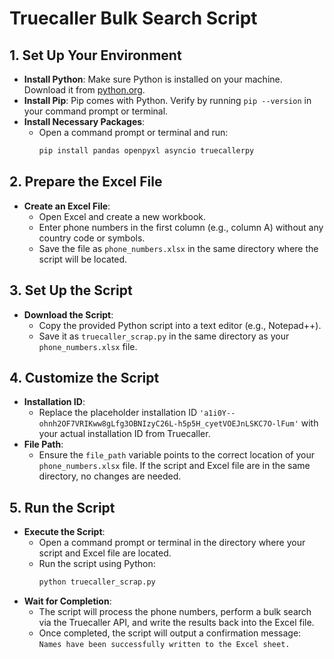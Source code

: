 # Truecaller Bulk Search Script

## 1. Set Up Your Environment

- **Install Python**: Make sure Python is installed on your machine. Download it from [python.org](https://www.python.org/downloads/).
- **Install Pip**: Pip comes with Python. Verify by running `pip --version` in your command prompt or terminal.
- **Install Necessary Packages**:
  - Open a command prompt or terminal and run:
    ```bash
    pip install pandas openpyxl asyncio truecallerpy
    ```

## 2. Prepare the Excel File

- **Create an Excel File**:
  - Open Excel and create a new workbook.
  - Enter phone numbers in the first column (e.g., column A) without any country code or symbols.
  - Save the file as `phone_numbers.xlsx` in the same directory where the script will be located.

## 3. Set Up the Script

- **Download the Script**:
  - Copy the provided Python script into a text editor (e.g., Notepad++).
  - Save it as `truecaller_scrap.py` in the same directory as your `phone_numbers.xlsx` file.

## 4. Customize the Script

- **Installation ID**:
  - Replace the placeholder installation ID `'a1i0Y--ohnh2OF7VRIKww8gLfg3OBNIzyC26L-h5p5H_cyetVOEJnLSKC7O-lFum'` with your actual installation ID from Truecaller.
- **File Path**:
  - Ensure the `file_path` variable points to the correct location of your `phone_numbers.xlsx` file. If the script and Excel file are in the same directory, no changes are needed.

## 5. Run the Script

- **Execute the Script**:
  - Open a command prompt or terminal in the directory where your script and Excel file are located.
  - Run the script using Python:
    ```bash
    python truecaller_scrap.py
    ```
- **Wait for Completion**:
  - The script will process the phone numbers, perform a bulk search via the Truecaller API, and write the results back into the Excel file.
  - Once completed, the script will output a confirmation message: `Names have been successfully written to the Excel sheet.`
